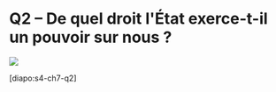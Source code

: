 # Q2 – De quel droit l'État exerce-t-il un pouvoir sur nous ?

![](https://i.ibb.co/30LrFvg/je-Ne-Contracte-Pas-citoyens-Souverains.png)

[diapo:s4-ch7-q2]